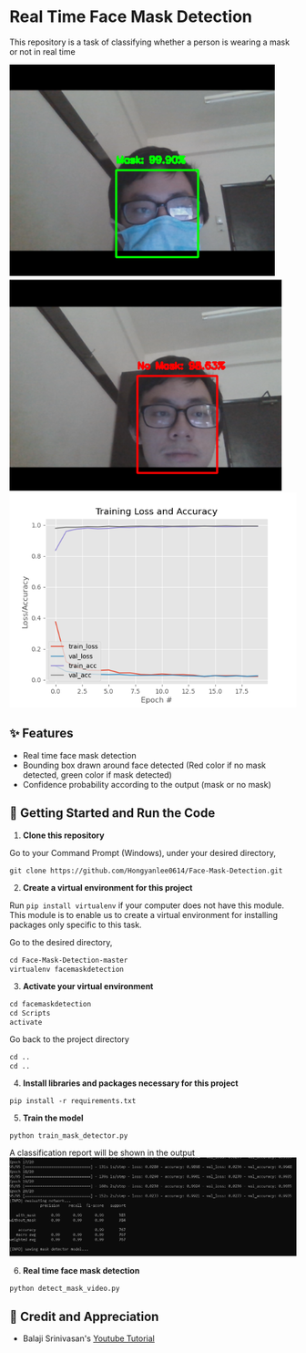 # Real Time Face Mask Detection
This repository is a task of classifying whether a person is wearing a mask or not in real time

![Mask](https://github.com/Hongyanlee0614/Face-Mask-Detection/blob/master/mask.PNG)
![No Mask](https://github.com/Hongyanlee0614/Face-Mask-Detection/blob/master/no_mask.PNG)
![Plot](https://github.com/Hongyanlee0614/Face-Mask-Detection/blob/master/plot.png)

## ✨ Features

- Real time face mask detection
- Bounding box drawn around face detected (Red color if no mask detected, green color if mask detected)
- Confidence probability according to the output (mask or no mask)

## 🚀 Getting Started and Run the Code

1. **Clone this repository**

Go to your Command Prompt (Windows), under your desired directory,

```
git clone https://github.com/Hongyanlee0614/Face-Mask-Detection.git
```

2. **Create a virtual environment for this project**

Run ```pip install virtualenv``` if your computer does not have this module. This module is to enable us to create a virtual environment for installing packages only specific to this task.

Go to the desired directory,

```
cd Face-Mask-Detection-master
virtualenv facemaskdetection
```

3. **Activate your virtual environment**

```
cd facemaskdetection
cd Scripts
activate
```

Go back to the project directory

```
cd ..
cd ..
```

4. **Install libraries and packages necessary for this project**

```
pip install -r requirements.txt
```

5. **Train the model**

```
python train_mask_detector.py
```

A classification report will be shown in the output
![result](https://github.com/Hongyanlee0614/Face-Mask-Detection/blob/master/result.PNG)

6. **Real time face mask detection**

```
python detect_mask_video.py
```

## 🌟 Credit and Appreciation
  - Balaji Srinivasan's [Youtube Tutorial](https://www.youtube.com/watch?v=Ax6P93r32KU) 
